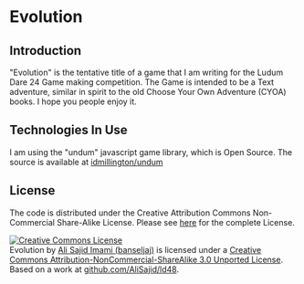# Evolution

## Introduction
"Evolution" is the tentative title of a game that I am writing for
the Ludum Dare 24 Game making competition. The Game is intended to
be a Text adventure, similar in spirit to the old Choose Your Own
Adventure (CYOA) books. I hope you people enjoy it.

## Technologies In Use
I am using the "undum" javascript game library, which is Open
Source. The source is available at
[idmillington/undum](http://github.com/idmillington/undum)


## License

The code is distributed under the Creative Attribution Commons Non-Commercial
Share-Alike License. Please see
[here](http://creativecommons.org/licenses/by-nc-sa/3.0/legalcode)
for the complete License.

<a rel="license"
href="http://creativecommons.org/licenses/by-nc-sa/3.0/deed.en_US"><img
alt="Creative Commons License" style="border-width:0"
src="http://i.creativecommons.org/l/by-nc-sa/3.0/88x31.png"
/></a><br /><span xmlns:dct="http://purl.org/dc/terms/"
href="http://purl.org/dc/dcmitype/InteractiveResource"
property="dct:title" rel="dct:type">Evolution</span> by <a
xmlns:cc="http://creativecommons.org/ns#" href="www.banseljaj.com"
property="cc:attributionName" rel="cc:attributionURL">Ali Sajid
Imami (banseljaj)</a> is licensed under a <a rel="license"
href="http://creativecommons.org/licenses/by-nc-sa/3.0/deed.en_US">Creative
Commons Attribution-NonCommercial-ShareAlike 3.0 Unported
License</a>.<br />Based on a work at <a
xmlns:dct="http://purl.org/dc/terms/"
href="github.com/AliSajid/ld48"
rel="dct:source">github.com/AliSajid/ld48</a>.
